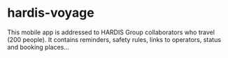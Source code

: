 # hardis-voyage
This mobile app is addressed to HARDIS Group collaborators who travel (200 people). It contains reminders, safety rules, links to operators, status and booking places…
